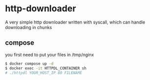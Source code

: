 # http-downloader
A very simple http downloader written with syscall, which can handle downloading in chunks

## compose
you first need to put your files in /tmp/nginx
```sh
$ docker compose up -d
$ docker exec -it HTTPDL_CONTAINER sh
# ./httpdl YOUR_HOST_IP 80 FILENAME
```
